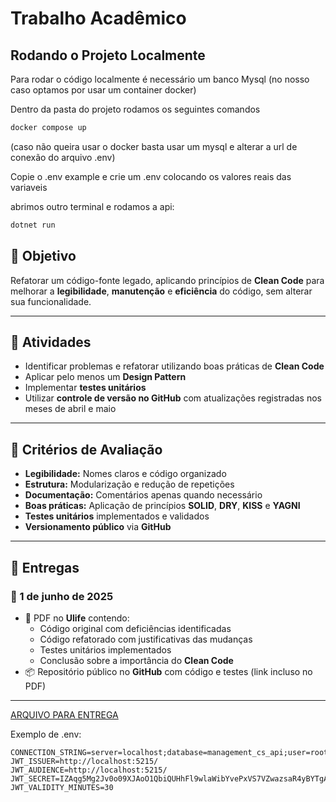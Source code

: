 ﻿# Trabalho Acadêmico
 
## Rodando o Projeto Localmente
Para rodar o código localmente é necessário um banco Mysql (no nosso caso optamos por usar um container docker)

Dentro da pasta do projeto rodamos os seguintes comandos

``` bash
docker compose up
```
(caso não queira usar o docker basta usar um mysql e alterar a url de conexão do arquivo .env)

Copie o .env example e crie um .env colocando os valores reais das variaveis

abrimos outro terminal e rodamos a api:
``` bash
dotnet run
```
## 🎯 Objetivo  
Refatorar um código-fonte legado, aplicando princípios de **Clean Code** para melhorar a **legibilidade**, **manutenção** e **eficiência** do código, sem alterar sua funcionalidade.

---

## 📌 Atividades  
- Identificar problemas e refatorar utilizando boas práticas de **Clean Code**
- Aplicar pelo menos um **Design Pattern**
- Implementar **testes unitários**
- Utilizar **controle de versão no GitHub** com atualizações registradas nos meses de abril e maio

---

## 📝 Critérios de Avaliação
- **Legibilidade:** Nomes claros e código organizado  
- **Estrutura:** Modularização e redução de repetições  
- **Documentação:** Comentários apenas quando necessário  
- **Boas práticas:** Aplicação de princípios **SOLID**, **DRY**, **KISS** e **YAGNI**  
- **Testes unitários** implementados e validados  
- **Versionamento público** via **GitHub**

---

## 📅 Entregas

### 📌 1 de junho de 2025
- 📄 PDF no **Ulife** contendo:
  - Código original com deficiências identificadas
  - Código refatorado com justificativas das mudanças
  - Testes unitários implementados
  - Conclusão sobre a importância do **Clean Code**
- 📦 Repositório público no **GitHub** com código e testes (link incluso no PDF)

---

[ARQUIVO PARA ENTREGA](https://docs.google.com/document/d/12hYDcAg29dHkn7aEFC8bcyYv-Xd_OSCnnwZ3GkMcCf8/edit?usp=sharing)

Exemplo de .env:
```
CONNECTION_STRING=server=localhost;database=management_cs_api;user=root;password=2004;    
JWT_ISSUER=http://localhost:5215/
JWT_AUDIENCE=http://localhost:5215/
JWT_SECRET=IZAqg5Mg2Jv0o09XJAoO1QbiQUHhFl9wlaWibYvePxVS7VZwazsaR4yBYTgA893K
JWT_VALIDITY_MINUTES=30
    
    
```